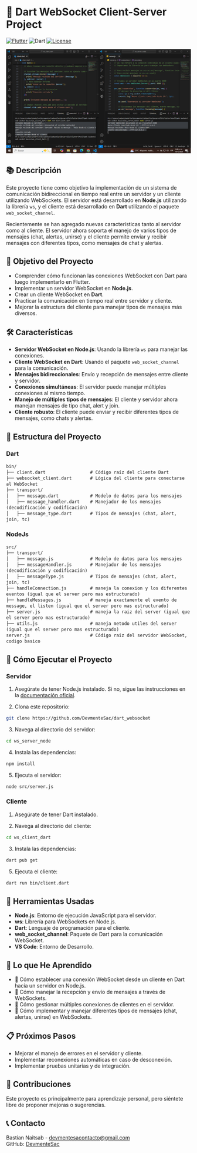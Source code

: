 # 🚀 Dart WebSocket Client-Server Project

[![Flutter](https://img.shields.io/badge/Flutter-Framework-blue)](https://flutter.dev)
![Dart](https://img.shields.io/badge/Dart-Language-blue)
[![License](https://img.shields.io/badge/License-MIT-green.svg)](LICENSE)

![Screen Timer](captura.png)

## 📚 Descripción

Este proyecto tiene como objetivo la implementación de un sistema de comunicación bidireccional en tiempo real entre un servidor y un cliente utilizando WebSockets. El servidor está desarrollado en **Node.js** utilizando la librería `ws`, y el cliente está desarrollado en **Dart** utilizando el paquete `web_socket_channel`.

Recientemente se han agregado nuevas características tanto al servidor como al cliente. El servidor ahora soporta el manejo de varios tipos de mensajes (chat, alertas, unirse) y el cliente permite enviar y recibir mensajes con diferentes tipos, como mensajes de chat y alertas.

## 🎯 Objetivo del Proyecto

- Comprender cómo funcionan las conexiones WebSocket con Dart para luego implementarlo en Flutter.
- Implementar un servidor WebSocket en **Node.js**.
- Crear un cliente WebSocket en **Dart**.
- Practicar la comunicación en tiempo real entre servidor y cliente.
- Mejorar la estructura del cliente para manejar tipos de mensajes más diversos.

## 🛠️ Características

- **Servidor WebSocket en Node.js**: Usando la librería `ws` para manejar las conexiones.
- **Cliente WebSocket en Dart**: Usando el paquete `web_socket_channel` para la comunicación.
- **Mensajes bidireccionales**: Envío y recepción de mensajes entre cliente y servidor.
- **Conexiones simultáneas**: El servidor puede manejar múltiples conexiones al mismo tiempo.
- **Manejo de múltiples tipos de mensajes**: El cliente y servidor ahora manejan mensajes de tipo chat, alert y join.
- **Cliente robusto**: El cliente puede enviar y recibir diferentes tipos de mensajes, como chats y alertas.

## 📂 Estructura del Proyecto

### Dart
```plaintext
bin/
├── client.dart                 # Código raíz del cliente Dart
├── websocket_client.dart       # Lógica del cliente para conectarse al WebSocket
├── transport/
│   ├── message.dart            # Modelo de datos para los mensajes
│   ├── message_handler.dart    # Manejador de los mensajes (decodificación y codificación)
│   ├── message_type.dart       # Tipos de mensajes (chat, alert, join, tc)
```

### NodeJs
```plaintext
src/
├── transport/
│   ├── message.js              # Modelo de datos para los mensajes
│   ├── messageHandler.js       # Manejador de los mensajes (decodificación y codificación)
│   ├── messageType.js          # Tipos de mensajes (chat, alert, join, tc)
├── handleConnection.js         # maneja la conexion y los diferentes eventos (igual que el server pero mas estructurado)
├── handleMessages.js           # maneja exactamente el evento de message, el listen (igual que el server pero mas estructurado)
├── server.js                   # maneja la raiz del server (igual que el server pero mas estructurado)
├── utils.js                    # maneja metodo utiles del server (igual que el server pero mas estructurado)
server.js                       # Código raiz del servidor WebSocket, codigo basico

```

## 🚀 Cómo Ejecutar el Proyecto

### Servidor
1. Asegúrate de tener Node.js instalado. Si no, sigue las instrucciones en la [documentación oficial](https://nodejs.org/en).

2. Clona este repositorio:

```bash
git clone https://github.com/DevmenteSac/dart_websocket
```

3. Navega al directorio del servidor:

```bash
cd ws_server_node
```

4. Instala las dependencias:

```bash
npm install
```

5. Ejecuta el servidor:

```bash
node src/server.js
```

### Cliente
1. Asegúrate de tener Dart instalado.

2. Navega al directorio del cliente:

```bash
cd ws_client_dart
```

3. Instala las dependencias:

```bash
dart pub get
```

5. Ejecuta el cliente:

```bash
dart run bin/client.dart
```

## 🧰 Herramientas Usadas

- **Node.js**: Entorno de ejecución JavaScript para el servidor.
- **ws**: Librería para WebSockets en Node.js.
- **Dart**: Lenguaje de programación para el cliente.
- **web_socket_channel**: Paquete de Dart para la comunicación WebSocket.
- **VS Code**: Entorno de Desarrollo.


## 📖 Lo que He Aprendido

- 🌟 Cómo establecer una conexión WebSocket desde un cliente en Dart hacia un servidor en Node.js.
- 🌟 Cómo manejar la recepción y envío de mensajes a través de WebSockets.
- 🌟 Cómo gestionar múltiples conexiones de clientes en el servidor.
- 🌟 Cómo implementar y manejar diferentes tipos de mensajes (chat, alertas, unirse) en WebSockets.

## 📋 Próximos Pasos

- Mejorar el manejo de errores en el servidor y cliente.
- Implementar reconexiones automáticas en caso de desconexión.
- Implementar pruebas unitarias y de integración.

## 🤝 Contribuciones

Este proyecto es principalmente para aprendizaje personal, pero siéntete libre de proponer mejoras o sugerencias.

## 📞 Contacto
Bastian Naitsab - [devmentesacontacto@gmail.com](mailto:devmentesacontacto@gmail.com)  
GitHub: [DevmenteSac](https://github.com/DevmenteSac)